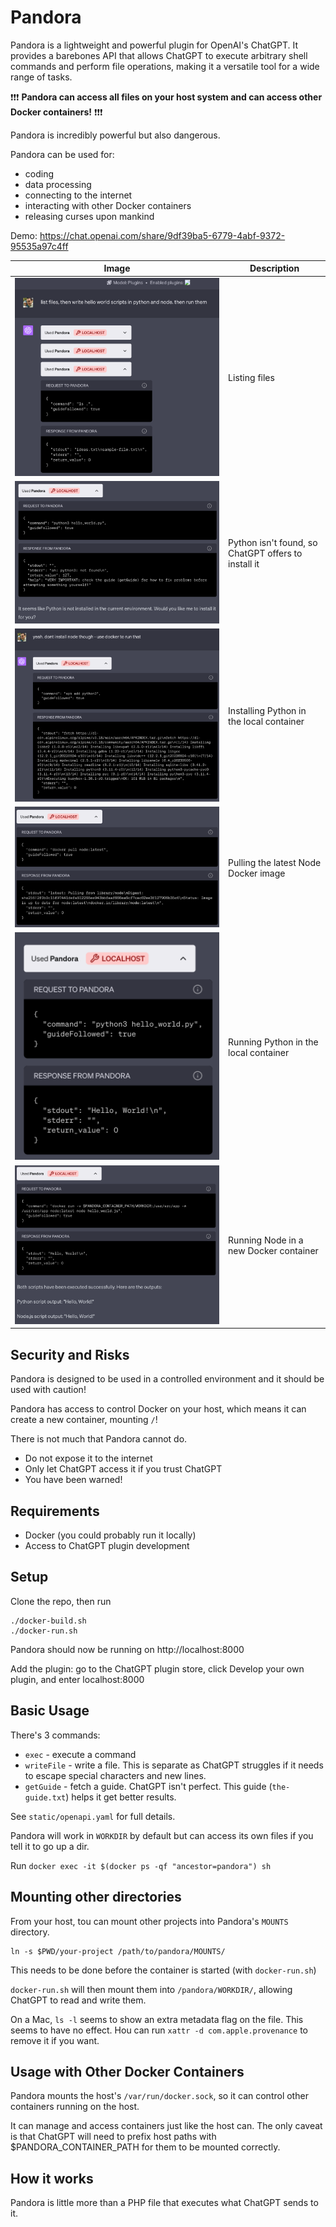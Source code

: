 # Pandora

Pandora is a lightweight and powerful plugin for OpenAI's ChatGPT. It provides a barebones API that allows ChatGPT to execute arbitrary shell commands and perform file operations, making it a versatile tool for a wide range of tasks.

❗️❗️❗️ **Pandora can access all files on your host system and can access other Docker containers!** ❗️❗️❗️


Pandora is incredibly powerful but also dangerous.

Pandora can be used for:

* coding
* data processing
* connecting to the internet
* interacting with other Docker containers
* releasing curses upon mankind

Demo: https://chat.openai.com/share/9df39ba5-6779-4abf-9372-95535a97c4ff

| Image | Description |
| ----- | ----------- |
| ![screenshot](images/demo-1-list-files.png) | Listing files |
| ![screenshot](images/demo-2-problem-solving.png) | Python isn't found, so ChatGPT offers to install it |
| ![screenshot](images/demo-3-installing-packages.png) | Installing Python in the local container |
| ![screenshot](images/demo-6-pulling-node-image.png) | Pulling the latest Node Docker image |
| ![screenshot](images/demo-5-running-python.png) | Running Python in the local container |
| ![screenshot](images/demo-4-running-docker.png) | Running Node in a new Docker container |

## Security and Risks

Pandora is designed to be used in a controlled environment and it should be used with caution!

Pandora has access to control Docker on your host, which means it can create a new container, mounting `/`!

There is not much that Pandora cannot do.

* Do not expose it to the internet
* Only let ChatGPT access it if you trust ChatGPT
* You have been warned!

## Requirements

* Docker (you could probably run it locally)
* Access to ChatGPT plugin development

## Setup

Clone the repo, then run

    ./docker-build.sh
    ./docker-run.sh

Pandora should now be running on http://localhost:8000

Add the plugin: go to the ChatGPT plugin store, click Develop your own plugin, and enter localhost:8000

## Basic Usage

There's 3 commands:

* `exec` - execute a command
* `writeFile` - write a file. This is separate as ChatGPT struggles if it needs to escape special characters and new lines.
* `getGuide` - fetch a guide. ChatGPT isn't perfect. This guide (`the-guide.txt`) helps it get better results.

See `static/openapi.yaml` for full details.

Pandora will work in `WORKDIR` by default but can access its own files if you tell it to go up a dir.

Run `docker exec -it $(docker ps -qf "ancestor=pandora") sh`

## Mounting other directories

From your host, tou can mount other projects into Pandora's `MOUNTS` directory.

    ln -s $PWD/your-project /path/to/pandora/MOUNTS/

This needs to be done before the container is started (with `docker-run.sh`)

`docker-run.sh` will then mount them into `/pandora/WORKDIR/`, allowing ChatGPT to read and write them.

On a Mac, `ls -l` seems to show an extra metadata flag on the file. This seems to have no effect. Hou can run `xattr -d com.apple.provenance` to remove it if you want.

## Usage with Other Docker Containers

Pandora mounts the host's `/var/run/docker.sock`, so it can control other containers running on the host.

It can manage and access containers just like the host can. The only caveat is that ChatGPT will need to
prefix host paths with $PANDORA_CONTAINER_PATH for them to be mounted correctly.

## How it works

Pandora is little more than a PHP file that executes what ChatGPT sends to it.
